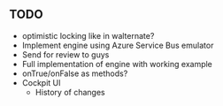 ## TODO
* optimistic locking like in walternate?
* Implement engine using Azure Service Bus emulator
* Send for review to guys
* Full implementation of engine with working example
* onTrue/onFalse as methods?
* Cockpit UI
  * History of changes